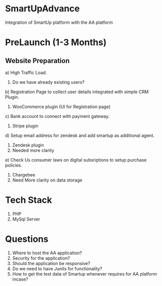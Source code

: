 # SmartUpAdvance
Integration of SmartUp platform with the AA platform

# PreLaunch (1-3 Months)
## Website Preparation

a) High Traffic Load.
 1. Do we have already existing users?
   
b) Registration Page to collect user details integrated with simple CRM Plugin.
 1. WooCommerce plugin (UI for Registration page)
 
c) Bank account to connect with payment gateway.
 1. Stripe plugin 
 
d) Setup email address for zendesk and add smartup as additional agent.
  1. Zendesk plugin
  2. Needed more clarity
  
e) Check Us consumer laws on digital subsriptions to setup purchase policies.
 1. Chargebee
 2. Need More clarity on data storage
 
 
 # Tech Stack
 1. PHP 
 2. MySql Server
 
 # Questions
 1. Where to host the AA application?
 2. Security for the application?
 3. Should the application be responsive?
 4. Do we need to have Junits for functionality?
 5. How to get the test data of Smartup whenever requires for AA platform incase?
 
